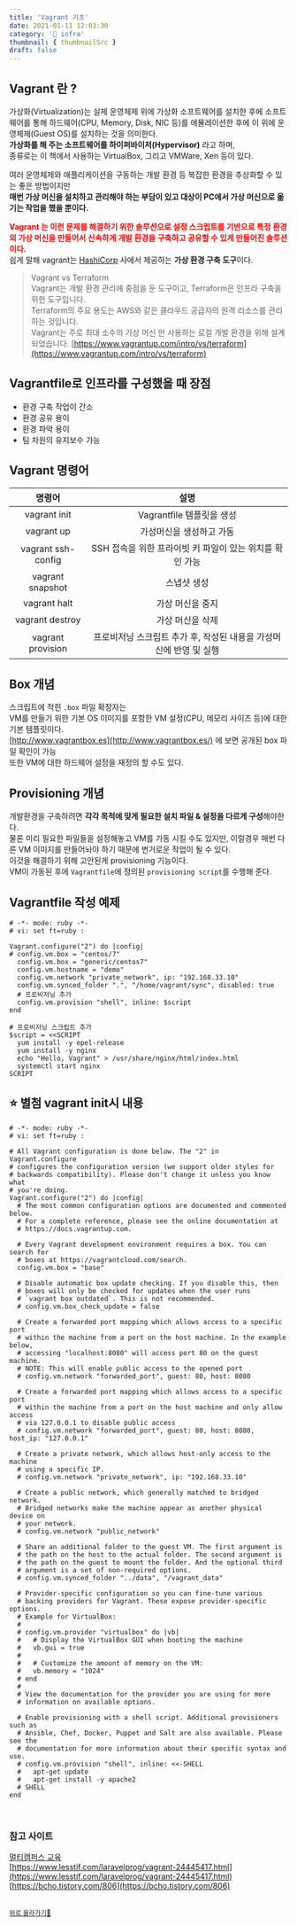 ```yaml
---
title: 'Vagrant 기초'
date: 2021-01-11 12:03:30
category: '🧱 infra'
thumbnail: { thumbnailSrc }
draft: false
---
```


## Vagrant 란 ?

가상화(Virtualization)는 실제 운영체제 위에 가상화 소프트웨어를 설치한 후에 소프트웨어를 통해 하드웨어(CPU, Memory, Disk, NIC 등)를 에뮬레이션한 후에 이 위에 운영체제(Guest OS)를 설치하는 것을 의미한다.  
**가상화를 해 주는 소프트웨어를 하이퍼바이저(Hypervisor)** 라고 하며,  
종류로는 이 책에서 사용하는 VirtualBox, 그리고 VMWare, Xen 등이 있다.

여러 운영체제와 애플리케이션을 구동하는 개발 환경 등 복잡한 환경을 추상화할 수 있는 좋은 방법이지만  
**매번 가상 머신을 설치하고 관리해야 하는 부담이 있고 대상이 PC에서 가상 머신으로 옮기는 작업을 했을 뿐이다.**

<b style="color:red">Vagrant 는 이런 문제를 해결하기 위한 솔루션으로 설정 스크립트를 기반으로 특정 환경의 가상 머신을 만들어서 신속하게 개발 환경을 구축하고 공유할 수 있게 만들어진 솔루션이다.</b>  
쉽게 말해 vagrant는 [HashiCorp](https://www.vagrantup.com/) 사에서 제공하는 **가상 환경 구축 도구**이다.

> Vagrant vs Terraform  
> Vagrant는 개발 환경 관리에 중점을 둔 도구이고, Terraform은 인프라 구축을위한 도구입니다.  
> Terraform의 주요 용도는 AWS와 같은 클라우드 공급자의 원격 리소스를 관리하는 것입니다.  
> Vagrant는 주로 최대 소수의 가상 머신 만 사용하는 로컬 개발 환경을 위해 설계되었습니다.
> [https://www.vagrantup.com/intro/vs/terraform](https://www.vagrantup.com/intro/vs/terraform)

## Vagrantfile로 인프라를 구성했을 때 장점

- 환경 구축 작업이 간소
- 환경 공유 용이
- 환경 파악 용이
- 팀 차원의 유지보수 가능

## Vagrant 명령어

|       명령어       |                                설명                                |
| :----------------: | :----------------------------------------------------------------: |
|    vagrant init    |                     Vagrantfile 템플릿을 생성                      |
|     vagrant up     |                      가성머신을 생성하고 가동                      |
| vagrant ssh-config |      SSH 접속을 위한 프라이빗 키 파일이 있는 위치를 확인 가능      |
|  vagrant snapshot  |                            스냅샷 생성                             |
|    vagrant halt    |                          가상 머신을 중지                          |
|  vagrant destroy   |                          가상 머신을 삭제                          |
| vagrant provision  | 프로비저닝 스크립트 추가 후, 작성된 내용을 가성머신에 반영 및 실행 |

## Box 개념

스크립트에 적힌 `.box` 파일 확장자는  
VM를 만들기 위한 기본 OS 이미지를 포함한 VM 설정(CPU, 메모리 사이즈 등)에 대한 기본 템플릿이다.  
[http://www.vagrantbox.es](http://www.vagrantbox.es/) 에 보면 공개된 box 파일 확인이 가능  
또한 VM에 대한 하드웨어 설정을 재정의 할 수도 있다.

## Provisioning 개념

개발환경을 구축하려면 **각각 목적에 맞게 필요한 설치 파일 & 설정을 다르게 구성**해야한다.  
물론 미리 필요한 파일들을 설정해놓고 VM를 가동 시킬 수도 있지만, 이럴경우 매번 다른 VM 이미지를 만들어놔야 하기 때문에 번거로운 작업이 될 수 있다.  
이것을 해결하기 위해 고안된게 provisioning 기능이다.  
VM이 가동된 후에 `Vagrantfile`에 정의된 `provisioning script`를 수행해 준다.

## Vagrantfile 작성 예제

```vagrant
# -*- mode: ruby -*-
# vi: set ft=ruby :

Vagrant.configure("2") do |config|
# config.vm.box = "centos/7"
  config.vm.box = "generic/centos7"
  config.vm.hostname = "demo"
  config.vm.network "private_network", ip: "192.168.33.10"
  config.vm.synced_folder ".", "/home/vagrant/sync", disabled: true
  # 프로비저닝 추가
  config.vm.provision "shell", inline: $script
end

# 프로비저닝 스크립트 추가
$script = <<SCRIPT
  yum install -y epel-release
  yum install -y nginx
  echo "Hello, Vagrant" > /usr/share/nginx/html/index.html
  systemctl start nginx
SCRIPT
```

## ⭐ 별첨 vagrant init시 내용

```vagrant
# -*- mode: ruby -*-
# vi: set ft=ruby :

# All Vagrant configuration is done below. The "2" in Vagrant.configure
# configures the configuration version (we support older styles for
# backwards compatibility). Please don't change it unless you know what
# you're doing.
Vagrant.configure("2") do |config|
  # The most common configuration options are documented and commented below.
  # For a complete reference, please see the online documentation at
  # https://docs.vagrantup.com.

  # Every Vagrant development environment requires a box. You can search for
  # boxes at https://vagrantcloud.com/search.
  config.vm.box = "base"

  # Disable automatic box update checking. If you disable this, then
  # boxes will only be checked for updates when the user runs
  # `vagrant box outdated`. This is not recommended.
  # config.vm.box_check_update = false

  # Create a forwarded port mapping which allows access to a specific port
  # within the machine from a port on the host machine. In the example below,
  # accessing "localhost:8080" will access port 80 on the guest machine.
  # NOTE: This will enable public access to the opened port
  # config.vm.network "forwarded_port", guest: 80, host: 8080

  # Create a forwarded port mapping which allows access to a specific port
  # within the machine from a port on the host machine and only allow access
  # via 127.0.0.1 to disable public access
  # config.vm.network "forwarded_port", guest: 80, host: 8080, host_ip: "127.0.0.1"

  # Create a private network, which allows host-only access to the machine
  # using a specific IP.
  # config.vm.network "private_network", ip: "192.168.33.10"

  # Create a public network, which generally matched to bridged network.
  # Bridged networks make the machine appear as another physical device on
  # your network.
  # config.vm.network "public_network"

  # Share an additional folder to the guest VM. The first argument is
  # the path on the host to the actual folder. The second argument is
  # the path on the guest to mount the folder. And the optional third
  # argument is a set of non-required options.
  # config.vm.synced_folder "../data", "/vagrant_data"

  # Provider-specific configuration so you can fine-tune various
  # backing providers for Vagrant. These expose provider-specific options.
  # Example for VirtualBox:
  #
  # config.vm.provider "virtualbox" do |vb|
  #   # Display the VirtualBox GUI when booting the machine
  #   vb.gui = true
  #
  #   # Customize the amount of memory on the VM:
  #   vb.memory = "1024"
  # end
  #
  # View the documentation for the provider you are using for more
  # information on available options.

  # Enable provisioning with a shell script. Additional provisioners such as
  # Ansible, Chef, Docker, Puppet and Salt are also available. Please see the
  # documentation for more information about their specific syntax and use.
  # config.vm.provision "shell", inline: <<-SHELL
  #   apt-get update
  #   apt-get install -y apache2
  # SHELL
end

```

<br />

### 참고 사이트

[멀티캠퍼스 교육](#)  
[https://www.lesstif.com/laravelprog/vagrant-24445417.html](https://www.lesstif.com/laravelprog/vagrant-24445417.html)  
[https://bcho.tistory.com/806](https://bcho.tistory.com/806)

<br />
<a href='#'><small class='up-button'>위로 올라가기💨</small></a>
<br />
